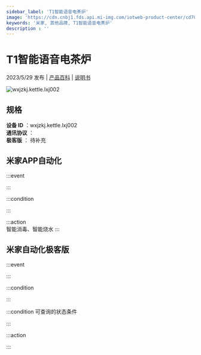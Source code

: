 ```yaml
---
sidebar_label: 'T1智能语音电茶炉'
image: 'https://cdn.cnbj1.fds.api.mi-img.com/iotweb-product-center/cd70339644ce90e0ddf3a71c4c137659_1681981470751.png?GalaxyAccessKeyId=AKVGLQWBOVIRQ3XLEW&Expires=9223372036854775807&Signature=0yNnhTrqm1usS4DtkKYG/u+CpMM='
keywords: '米家, 其他品牌, T1智能语音电茶炉'
description : ''
---
```

# T1智能语音电茶炉

2023/5/29 发布 | [产品百科](https://home.mi.com/webapp/content/baike/product/index.html?model=wxjzkj.kettle.lxj002/) | [说明书](https://home.mi.com/views/introduction.html?model=wxjzkj.kettle.lxj002&region=cn)

![wxjzkj.kettle.lxj002](https://cdn.cnbj1.fds.api.mi-img.com/iotweb-product-center/cd70339644ce90e0ddf3a71c4c137659_1681981470751.png?GalaxyAccessKeyId=AKVGLQWBOVIRQ3XLEW&Expires=9223372036854775807&Signature=0yNnhTrqm1usS4DtkKYG/u+CpMM=)

## 规格  
> 
**设备 ID** ：wxjzkj.kettle.lxj002  
**通讯协议** ：  
**极客版**  ： 待补充 


## 米家APP自动化  

:::event  

:::

:::condition  

:::

:::action   
智能消毒、智能烧水
:::

## 米家自动化极客版  

:::event  

:::

:::condition  

:::

:::condition 可查询的状态条件  

:::

:::action  

:::

        
